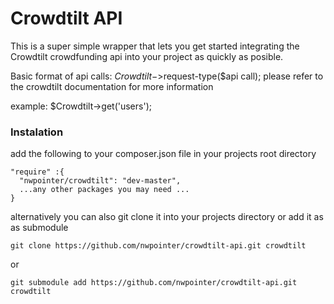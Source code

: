 Crowdtilt API
=============

This is a super simple wrapper that lets you get started integrating the Crowdtilt crowdfunding api into your project as quickly as posible. 

Basic format of api calls: $Crowdtilt->$request-type($api call);
please refer to the crowdtilt documentation for more information

example:
$Crowdtilt->get('users');

### Instalation
add the following to your composer.json file in your projects root directory

```
"require" :{
  "nwpointer/crowdtilt": "dev-master",
  ...any other packages you may need ...
}
```


alternatively you can also git clone it into your projects directory or add it as as submodule

```
git clone https://github.com/nwpointer/crowdtilt-api.git crowdtilt
```
or
```
git submodule add https://github.com/nwpointer/crowdtilt-api.git crowdtilt
```



